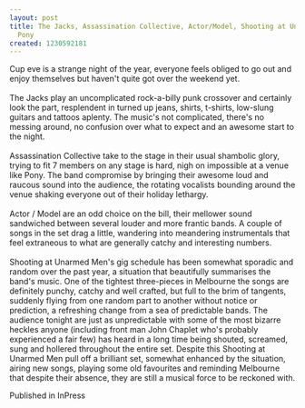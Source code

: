 ```yaml
---
layout: post
title: The Jacks, Assassination Collective, Actor/Model, Shooting at Unarmed Men -
  Pony
created: 1230592181
---
```

Cup eve is a strange night of the year, everyone feels obliged to go out and enjoy themselves but haven't quite got over the weekend yet.<br><br>The Jacks play an uncomplicated rock-a-billy punk crossover and certainly look the part, resplendent in turned up jeans, shirts, t-shirts, low-slung guitars and tattoos aplenty. The music's not complicated, there's no messing around, no confusion over what to expect and an awesome start to the night.<br><br>Assassination Collective take to the stage in their usual shambolic glory, trying to fit 7 members on any stage is hard, nigh on impossible at a venue like Pony. The band compromise by bringing their awesome loud and raucous sound into the audience, the rotating vocalists bounding around the venue shaking everyone out of their holiday lethargy.<br><br>Actor / Model are an odd choice on the bill, their mellower sound sandwiched between several louder and more frantic bands. A couple of songs in the set drag a little, wandering into meandering instrumentals that feel extraneous to what are generally catchy and interesting numbers.<br><br>Shooting at Unarmed Men's gig schedule has been somewhat sporadic and random over the past year, a situation that beautifully summarises the band's music. One of the tightest three-pieces in Melbourne the songs are definitely punchy, catchy and well crafted, but full to the brim of tangents, suddenly flying from one random part to another without notice or prediction, a refreshing change from a sea of predictable bands. The audience tonight are just as unpredictable with some of the most bizarre heckles anyone (including front man John Chaplet who's probably experienced a fair few) has heard in a long time being shouted, screamed, sung and hollered throughout the entire set. Despite this Shooting at Unarmed Men pull off a brilliant set, somewhat enhanced by the situation, airing new songs, playing some old favourites and reminding Melbourne that despite their absence, they are still a musical force to be reckoned with.
<p>Published in InPress</p>
